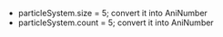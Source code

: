 

- particleSystem.size = 5; convert it into AniNumber
- particleSystem.count = 5; convert it into AniNumber